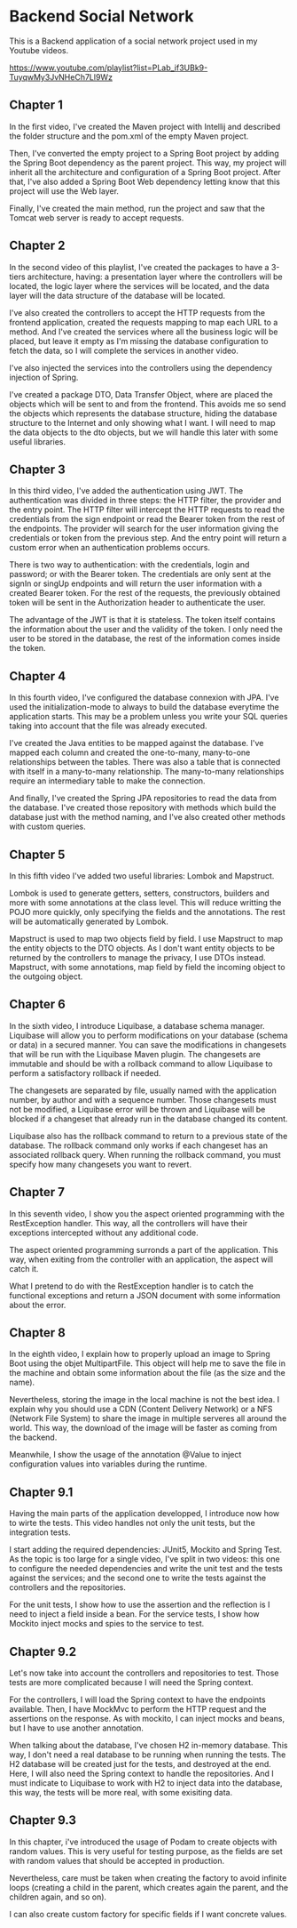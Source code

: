 # Backend Social Network

This is a Backend application of a social network project used in my Youtube
videos.

https://www.youtube.com/playlist?list=PLab_if3UBk9-TuyqwMy3JvNHeCh7Ll9Wz


## Chapter 1

In the first video, I've created the Maven project with Intellij and described
the folder structure and the pom.xml of the empty Maven project.

Then, I've converted the empty project to a Spring Boot project by adding the
Spring Boot dependency as the parent project. This way, my project will inherit
all the architecture and configuration of a Spring Boot project. After that,
I've also added a Spring Boot Web dependency letting know that this project
will use the Web layer.

Finally, I've created the main method, run the project and saw that the Tomcat
web server is ready to accept requests.


## Chapter 2

In the second video of this playlist, I've created the packages to have a 3-tiers
architecture, having: a presentation layer where the controllers will be located,
the logic layer where the services will be located, and the data layer will the data
structure of the database will be located. 

I've also created the controllers to accept the HTTP requests from the frontend 
application, created the requests mapping to map each URL to a method. And I've created 
the services where all the business logic will be placed, but leave it empty as I'm
missing the database configuration to fetch the data, so I will complete the services
in another video.

I've also injected the services into the controllers using the dependency injection
of Spring.

I've created a package DTO, Data Transfer Object, where are placed the objects which
will be sent to and from the frontend. This avoids me so send the objects which represents
the database structure, hiding the database structure to the Internet and only showing
what I want. I will need to map the data objects to the dto objects, but we will handle
this later with some useful libraries.


## Chapter 3

In this third video, I've added the authentication using JWT. The authentication was divided
in three steps: the HTTP filter, the provider and the entry point. The HTTP filter will intercept
the HTTP requests to read the credentials from the sign endpoint or read the Bearer token from
the rest of the endpoints. The provider will search for the user information giving the credentials
or token from the previous step. And the entry point will return a custom error when an authentication
problems occurs.

There is two way to authentication: with the credentials, login and password; or with the Bearer token.
The credentials are only sent at the signIn or singUp endpoints and will return the user information
with a created Bearer token. For the rest of the requests, the previously obtained token will be sent
in the Authorization header to authenticate the user.

The advantage of the JWT is that it is stateless. The token itself contains the information about the
user and the validity of the token. I only need the user to be stored in the database, the rest of
the information comes inside the token.


## Chapter 4

In this fourth video, I've configured the database connexion with JPA. I've used the initialization-mode
to always to build the database everytime the application starts. This may be a problem unless you
write your SQL queries taking into account that the file was already executed.

I've created the Java entities to be mapped against the database. I've mapped each column and created
the one-to-many, many-to-one relationships between the tables. There was also a table that is connected
with itself in a many-to-many relationship. The many-to-many relationships require an intermediary table
to make the connection.

And finally, I've created the Spring JPA repositories to read the data from the database. I've created
those repository with methods which build the database just with the method naming, and I've also
created other methods with custom queries.


## Chapter 5

In this fifth video I've added two useful libraries: Lombok and Mapstruct.

Lombok is used to generate getters, setters, constructors, builders and more with some annotations at the
class level. This will reduce writting the POJO more quickly, only specifying the fields and the annotations.
The rest will be automatically generated by Lombok.

Mapstruct is used to map two objects field by field. I use Mapstruct to map the entity objects to the DTO
objects. As I don't want entity objects to be returned by the controllers to manage the privacy, I use
DTOs instead. Mapstruct, with some annotations, map field by field the incoming object to the outgoing
object.


## Chapter 6

In the sixth video, I introduce Liquibase, a database schema  manager. Liquibase will allow you to perform
modifications on your database (schema or data) in a secured manner. You can save the modifications in changesets
that will be run with the Liquibase Maven plugin. The changesets are immutable and should be with a rollback
command to allow Liquibase to perform a satisfactory rollback if needed.

The changesets are separated by file, usually named with the application number, by author and with a sequence number.
Those changesets must not be modified, a Liquibase error will be thrown and Liquibase will be blocked if a
changeset that already run in the database changed its content.

Liquibase also has the rollback command to return to a previous state of the database. The rollback command only
works if each changeset has an associated rollback query. When running the rollback command, you must specify how
many changesets you want to revert.


## Chapter 7

In this seventh video, I show you the aspect oriented programming with the RestException handler. This
way, all the controllers will have their exceptions intercepted without any additional code.

The aspect oriented programming surronds a part of the application. This way, when exiting from the controller
with an application, the aspect will catch it.

What I pretend to do with the RestException handler is to catch the functional exceptions and return a JSON
document with some information about the error.


## Chapter 8

In the eighth video, I explain how to properly upload an image to Spring Boot using the objet MultipartFile.
This object will help me to save the file in the machine and obtain some information about the file (as the
size and the name).

Nevertheless, storing the image in the local machine is not the best idea. I explain why you should use a
CDN (Content Delivery Network) or a NFS (Network File System) to share the image in multiple serveres all
around the world. This way, the download of the image will be faster as coming from the backend.

Meanwhile, I show the usage of the annotation @Value to inject configuration values into variables during
the runtime.


## Chapter 9.1

Having the main parts of the application developped, I introduce now how to wirte the tests. This video
handles not only the unit tests, but the integration tests.

I start adding the required dependencies: JUnit5, Mockito and Spring Test. As the topic is too large for
a single video, I've split in two videos: this one to configure the needed dependencies and write the unit
test and the tests against the services; and the second one to write the tests against the controllers and
the repositories.

For the unit tests, I show how to use the assertion and the reflection is I need to inject a field inside 
a bean. For the service tests, I show how Mockito inject mocks and spies to the service to test.


## Chapter 9.2

Let's now take into account the controllers and repositories to test. Those tests are more complicated because
I will need the Spring context.

For the controllers, I will load the Spring context to have the endpoints available. Then, I have MockMvc to
perform the HTTP request and the assertions on the response. As with mockito, I can inject mocks and beans, but
I have to use another annotation.

When talking about the database, I've chosen H2 in-memory database. This way, I don't need a real database to
be running when running the tests. The H2 database will be created just for the tests, and destroyed at the end.
Here, I will also need the Spring context to handle the repositories. And I must indicate to Liquibase to work
with H2 to inject data into the database, this way, the tests will be more real, with some exisiting data.


## Chapter 9.3

In this chapter, i've introduced the usage of Podam to create objects with random values. This is very useful
for testing purpose, as the fields are set with random values that should be accepted in production.

Nevertheless, care must be taken when creating the factory to avoid infinite loops (creating a child in the
parent, which creates again the parent, and the children again, and so on).

I can also create custom factory for specific fields if I want concrete values.



